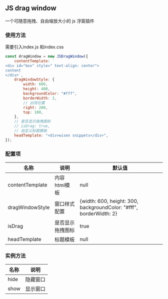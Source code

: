 ## JS drag window

一个可随意拖拽、自由缩放大小的 js 浮窗插件
### 使用方法
需要引入index.js 和index.css

```javascript
const dragWindow = new JSDragWindow({
    contentTemplate: `
<div id="box" style=" text-align: center">
content
</div>`,
    dragWindowStyle: {
        width: 600,
        height: 400,
        backgroundColor: "#fff",
        borderWidth: 2,
        // 出现位置
        right: 200,
        top: 100,
    },
    // 是否显示拖拽图标
    // isDrag: true,
    // 自定义标题模板
    headTemplate: "<div>wisen snippets</div>",
});
```

### 配置项

| 名称     |  说明    | 默认值 |
| ---- | ---- | ---- |
|  contentTemplate    | 内容html模板 | null |
| dragWindowStyle | 窗口样式配置     | {width: 600, height: 300, backgroundColor: "#fff", borderWidth: 2} |
| isDrag | 是否显示拖拽图标 | true |
| headTemplate | 标题模板 | null |

### 实例方法

| 名称 | 说明     |
| ---- | -------- |
| hide | 隐藏窗口 |
| show | 显示窗口 |

